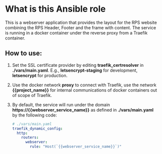 # What is this Ansible role

This is a webserver application that provides the layout for the RPS website combining the RPS Header, Footer and the frame with content.
The service is running in a docker container under the reverse proxy from a Traefik container.


## How to use:

1. Set the SSL certificate provider by editing **traefik_certresolver** in **./vars/main.yaml**. E.g., **letsencrypt-staging** for development, **letsencrypt** for production.

2. Use the docker network **proxy** to connect with Traefik, use the network **{{project_name}}** for internal communications of docker containers out of scope of Traefik.

3. By default, the service will run under the domain **https://{{webserver_service_name}}** as defined in **./vars/main.yaml** by the following code:
    ```yaml
    # ./vars/main.yaml
    traefik_dynamic_config:
      http:
        routers:
          webserver:
            rule: "Host(`{{webserver_service_name}}`)"
    ```